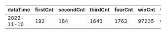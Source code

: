 |dataTime|firstCnt|secondCnt|thirdCnt|fourCnt|winCnt|vrate|wrate|
|-|-|-|-|-|-|-|-|
|2022-11-16|192|184|1643|1763|97235|0%|0%|